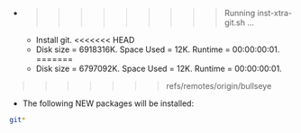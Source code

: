 * >>>>>>>>> Running inst-xtra-git.sh ...
  * Install git.
<<<<<<< HEAD
  * Disk size = 6918316K. Space Used = 12K. Runtime = 00:00:00:01.
=======
  * Disk size = 6797092K. Space Used = 12K. Runtime = 00:00:00:01.
>>>>>>> refs/remotes/origin/bullseye
  * The following NEW packages will be installed:
  ```bash
git*
  ```
